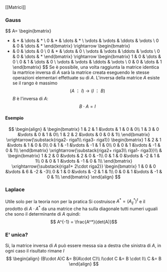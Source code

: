 [[Matrici]]
### Gauss
$$
A=
\begin{bmatrix}
* & * & \dots & * \\
0 & * & \dots & * \\
\vdots & \vdots & \ddots & \vdots \\
0 & 0 & \dots & *
\end{bmatrix}
\rightarrow
\begin{bmatrix}
* & 0 & \dots & 0 \\
0 & * & \dots & 0 \\
\vdots & \vdots & \ddots & \vdots \\
0 & 0 & \dots & *
\end{bmatrix}
\rightarrow
\begin{bmatrix}
1 & 0 & \dots & 0 \\
0 & 1 & \dots & 0 \\
\vdots & \vdots & \ddots & \vdots \\
0 & 0 & \dots & 1
\end{bmatrix}
$$
Se è possibile, una volta raggiunta la matrice identica la martrice inversa di $A$ sarà la matrice creata eseguendo le stesse operazioni elementari effettuate su di $A$.
L'inversa della matrice $A$ esiste se il rango è massimo
$$
(A\ \vdots\ I) \rightarrow (I\ \vdots\ B)
$$
$B$ è l'inversa di $A$:
$$B\cdot A =I$$

#### Esempio
$$
\begin{align}
&
\begin{bmatrix}
1 & 2 & 1 &\vdots & 1 & 0 & 0\\
1 & 3 & 0 &\vdots & 0 & 1 & 0\\
1 & 2 & 2 &\vdots & 0 & 0 & 1\\
\end{bmatrix}
\xrightarrow{\substack{riga2- riga1\\ riga3- riga1}}
\begin{bmatrix}
1 & 2 & 1 &\vdots & 1 & 0 & 0\\
0 & 1 & -1 &\vdots & -1 & 1 & 0\\
0 & 0 & 1 &\vdots & -1 & 0 & 1\\
\end{bmatrix}
\xrightarrow{\substack{riga2+ riga3\\ riga1- riga3}}\\
&
\begin{bmatrix}
1 & 2 & 0 &\vdots & 2 & 0 & -1\\
0 & 1 & 0 &\vdots & -2 & 1 & 1\\
0 & 0 & 1 &\vdots & -1 & 0 & 1\\
\end{bmatrix}
\xrightarrow{\substack{riga1+ 2\cdot riga2}}
\begin{bmatrix}
1 & 0 & 0 &\vdots & 6 & -2 & -3\\
0 & 1 & 0 &\vdots & -2 & 1 & 1\\
0 & 0 & 1 &\vdots & -1 & 0 & 1\\
\end{bmatrix}
\end{align}
$$
### Laplace 
Utile solo per la teoria non per la pratica
Si costruisce $A^* = (A_{ij}^*)^t$  e il prodotto di $A \cdot A^*$  da una matrice che ha sulla diagonale tutti numeri uguali che sono il determinante di $A$ quindi:
$$ A^{-1} = \frac{A^*}{det(A)}$$

### E' unica?
Si, la matrice inversa di $A$ può essere messa sia a destra che sinistra di $A$, in ogni caso il risultato rimane $I$
$$
\begin{align}
(B\cdot A)C &= B(A\cdot C)\\
I\cdot C &= B \cdot I\\
C &= B
\end{align}
$$
